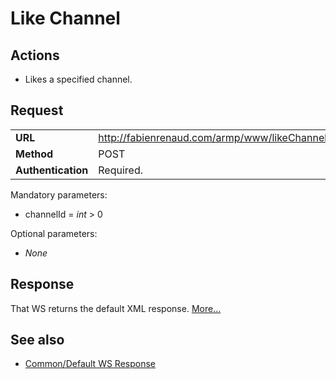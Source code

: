 # Like Channel #

## Actions ##

  * Likes a specified channel.

## Request ##
<table cellspacing='4' border='0'>
<blockquote><tr><td><b>URL</b></td><td><a href='http://fabienrenaud.com/armp/www/likeChannel.php'>http://fabienrenaud.com/armp/www/likeChannel.php</a></td></tr>
<tr><td><b>Method</b></td><td>POST</td></tr>
<tr><td><b>Authentication</b></td><td>Required.</td></tr>
</table></blockquote>

Mandatory parameters:
  * channelId = _int_ > 0

Optional parameters:
  * _None_

## Response ##

That WS returns the default XML response. [More...](WS_DefaultResponse.md)

## See also ##

  * [Common/Default WS Response](WS_DefaultResponse.md)
